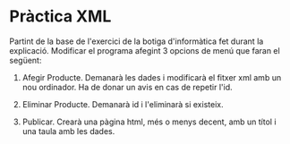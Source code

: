 # Pràctica XML
Partint de la base de l'exercici de la botiga d'informàtica fet durant la explicació. Modificar el programa afegint 3 opcions de menú que faran el següent:

1. Afegir Producte. Demanarà les dades i modificarà el fitxer xml amb un nou ordinador. Ha de donar un avis en cas de repetir l'id.

2. Eliminar Producte. Demanarà id i l'eliminarà si existeix.

3. Publicar. Crearà una pàgina html, més o menys decent, amb un títol i una taula amb les dades.